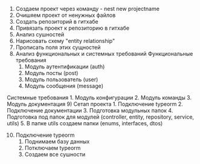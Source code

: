 1) Cоздаем проект через команду - nest new projectname
2) Очишяем проект от ненужных файлов
3) Создать репозиторий в гитхабе
4) Привязать проект к репозиторию в гитхабе
5) Анализ сушностей
6) Нарисовать схему "entity relationship"
7) Прописать поля этих сущностей
8) Анализ функциональных и системных требований
Функциональные требования
    1. Модуль аутентификации (auth)
    2. Модуль посты (post)
    3. Модуль пользователь (user)
    4. Модуль сообщения (message)

Системные требования
    1. Модуль конфигурации
    2. Модуль команды
    3. Модуль документация
9) Сетап проекта
    1. Подключение typeorm 
    2. Подключение документации
    3. Подготовка модульных папок 
    4. Подготовка под папок для модулей (controller, entity, repository, service, utils)
    5. В папке utils создаем папки (enums, interfaces, dtos)

10) Подключение typeorm 
    1. Поднимаем базу данных
    2. Потключаем typeorm
    3. Создаем все сушности